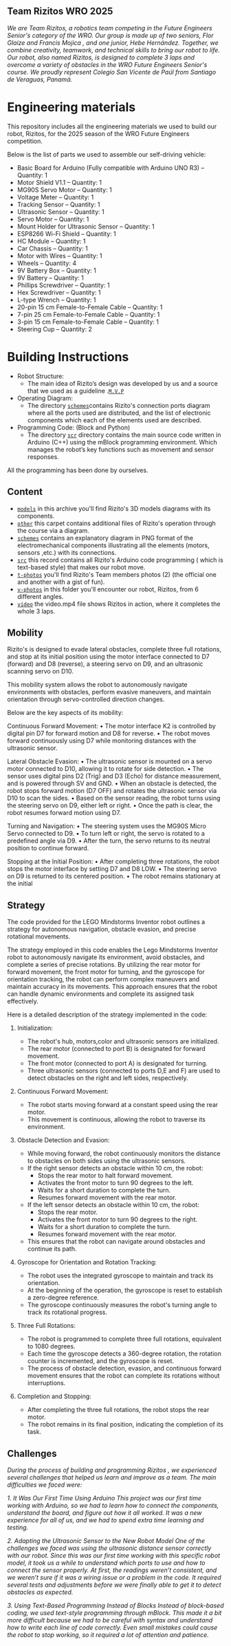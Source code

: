 ##  Team Rizitos WRO 2025

_We are Team Rizitos, a robotics team competing in the Future  Engineers Senior's category of the WRO. Our group is made up of two seniors, Flor Glaize and Francis Mojica , and one junior, Hebe Hernández. Together, we combine creativity, teamwork, and technical skills to bring our robot to life.
Our robot, also named Rizitos, is designed to complete 3 laps and overcome a variety of obstacles in the WRO Future Engineers Senior's course. We proudly represent Colegio San Vicente de Paúl from Santiago de Veraguas, Panamá._ 

Engineering materials
====

This repository includes all the engineering materials we used to build our robot, Rizitos, for the 2025 season of the WRO Future Engineers competition.

Below is the list of parts we used to assemble our self-driving vehicle:

* Basic Board for Arduino (Fully compatible with Arduino UNO R3) – Quantity: 1
*	Motor Shield V1.1 – Quantity: 1
*	MG90S Servo Motor – Quantity: 1
*	Voltage Meter – Quantity: 1
*	Tracking Sensor – Quantity: 1
*	Ultrasonic Sensor – Quantity: 1
*	Servo Motor – Quantity: 1
*	Mount Holder for Ultrasonic Sensor – Quantity: 1
*	ESP8266 Wi-Fi Shield – Quantity: 1
*	HC Module – Quantity: 1
*	Car Chassis – Quantity: 1
*	Motor with Wires – Quantity: 1
*	Wheels – Quantity: 4
*	9V Battery Box – Quantity: 1
*	9V Battery – Quantity: 1
*	Phillips Screwdriver – Quantity: 1
*	Hex Screwdriver – Quantity: 1
*	L-type Wrench – Quantity: 1
*	20-pin 15 cm Female-to-Female Cable – Quantity: 1
*	7-pin 25 cm Female-to-Female Cable – Quantity: 1
*	3-pin 15 cm Female-to-Female Cable – Quantity: 1
*	Steering Cup – Quantity: 2


Building Instructions
====
* Robot Structure:
  - The main idea of  Rizito’s design was developed by us and a source that  we used as a guideline .[`M.V.P`](https://osoyoo.com/manual/sportcarkit.pdf)
* Operating Diagram:
  - The directory  [`schemes`](https://github.com/csvprobotica/RoSGhost/tree/main/schemes)contains Rizito's connection ports diagram where all the ports used are distributed, and the  list of electronic components which each of the elements used are described.
* Programming Code: (Block and Python)
  - The directory [`scr`](https://github.com/csvprobotica/RoSGhost/tree/main/src) directory contains the main source code written in Arduino (C++) using the mBlock programming environment. Which manages the robot’s key functions such as movement and sensor responses.

All the programming has been done by ourselves.



## Content

* [`models`](https://github.com/csvprobotica/RoSGhost/tree/main/models) in this archive you'll  find Rizito's 3D models diagrams with its components.
* [`other`](https://github.com/csvprobotica/RoSGhost/tree/main/other) this carpet contains additional files of Rizito's operation through the course via a diagram.
* [`schemes`](https://github.com/csvprobotica/RoSGhost/tree/main/schemes) contains an explanatory  diagram in PNG format of the electromechanical components illustrating all the elements (motors, sensors ,etc.) with its connections.
* [`src`](https://github.com/csvprobotica/RoSGhost/tree/main/src) this record contains all Rizito's Arduino code programming ( which is text-based style) that makes our robot move.
* [`t-photos`](https://github.com/csvprobotica/RoSGhost/tree/main/t-photos) you'll find Rizito's Team members photos (2) (the official one and another  with  a gist of fun).
* [`v-photos`](https://github.com/csvprobotica/RoSGhost/tree/main/v-photos) in this folder you'll encounter our robot, Rizitos, from 6 different angles.
* [`video`](https://github.com/csvprobotica/RoSGhost/tree/main/video) the video.mp4 file shows Rizitos in action, where it completes the whole 3 laps.

## Mobility

Rizito's is designed to evade lateral obstacles, complete three full rotations, and stop at its initial position using the motor interface connected to D7 (forward) and D8 (reverse), a steering servo on D9, and an ultrasonic scanning servo on D10.

This mobility system allows the robot to autonomously navigate environments with obstacles, perform evasive maneuvers, and maintain orientation through servo-controlled direction changes.

Below are the key aspects of its mobility:

Continuous Forward Movement:
	•	The motor interface K2 is controlled by digital pin D7 for forward motion and D8 for reverse.
	•	The robot moves forward continuously using D7 while monitoring distances with the ultrasonic sensor.

Lateral Obstacle Evasion:
	•	The ultrasonic sensor is mounted on a servo motor connected to D10, allowing it to rotate for side detection.
	•	The sensor uses digital pins D2 (Trig) and D3 (Echo) for distance measurement, and is powered through SV and GND.
	•	When an obstacle is detected, the robot stops forward motion (D7 OFF) and rotates the ultrasonic sensor via D10 to scan the sides.
	•	Based on the sensor reading, the robot turns using the steering servo on D9, either left or right.
	•	Once the path is clear, the robot resumes forward motion using D7.

Turning and Navigation:
	•	The steering system uses the MG90S Micro Servo connected to D9.
	•	To turn left or right, the servo is rotated to a predefined angle via D9.
	•	After the turn, the servo returns to its neutral position to continue forward.

Stopping at the Initial Position:
	•	After completing three rotations, the robot stops the motor interface by setting D7 and D8 LOW.
	•	The steering servo on D9 is returned to its centered position.
	•	The robot remains stationary at the initial

## Strategy
The code provided for the LEGO Mindstorms Inventor robot outlines a strategy for autonomous navigation, obstacle evasion, and precise rotational movements.

The strategy employed in this code enables the Lego Mindstorms Inventor robot to autonomously navigate its environment, avoid obstacles, and complete a series of precise rotations. By utilizing the rear motor for forward movement, the front motor for turning, and the gyroscope for orientation tracking, the robot can perform complex maneuvers and maintain accuracy in its movements. This approach ensures that the robot can handle dynamic environments and complete its assigned task effectively.

Here is a detailed description of the strategy implemented in the code:

1. Initialization:
   - The robot's hub, motors,color and ultrasonic sensors are initialized.
   - The rear motor (connected to port B) is designated for forward movement.
   - The front motor (connected to port A) is designated for turning.
   - Three ultrasonic sensors (connected to ports D,E and F) are used to detect obstacles on the right and left sides, respectively.

2. Continuous Forward Movement:
   - The robot starts moving forward at a constant speed using the rear motor.
   - This movement is continuous, allowing the robot to traverse its environment.

3. Obstacle Detection and Evasion:
   - While moving forward, the robot continuously monitors the distance to obstacles on both sides using the ultrasonic sensors.
   - If the right sensor detects an obstacle within 10 cm, the robot:
     - Stops the rear motor to halt forward movement.
     - Activates the front motor to turn 90 degrees to the left.
     - Waits for a short duration to complete the turn.
     - Resumes forward movement with the rear motor.
   - If the left sensor detects an obstacle within 10 cm, the robot:
     - Stops the rear motor.
     - Activates the front motor to turn 90 degrees to the right.
     - Waits for a short duration to complete the turn.
     - Resumes forward movement with the rear motor.
   - This ensures that the robot can navigate around obstacles and continue its path.

4. Gyroscope for Orientation and Rotation Tracking:
   - The robot uses the integrated gyroscope to maintain and track its orientation.
   - At the beginning of the operation, the gyroscope is reset to establish a zero-degree reference.
   - The gyroscope continuously measures the robot's turning angle to track its rotational progress.

5. Three Full Rotations:
   - The robot is programmed to complete three full rotations, equivalent to 1080 degrees.
   - Each time the gyroscope detects a 360-degree rotation, the rotation counter is incremented, and the gyroscope is reset.
   - The process of obstacle detection, evasion, and continuous forward movement ensures that the robot can complete its rotations without interruptions.

6. Completion and Stopping:
   - After completing the three full rotations, the robot stops the rear motor.
   - The robot remains in its final position, indicating the completion of its task.

## Challenges
_During the process of building and programming Rizitos , we experienced several challenges that helped us learn and improve as a team. The main difficulties we faced were:_

_1.	It Was Our First Time Using Arduino
This project was our first time working with Arduino, so we had to learn how to connect the components, understand the board, and figure out how it all worked. It was a new experience for all of us, and we had to spend extra time learning and testing._

_2.	Adapting the Ultrasonic Sensor to the New Robot Model
One of the challenges we faced was using the ultrasonic distance sensor correctly with our robot. Since this was our first time working with this specific robot model, it took us a while to understand which ports to use and how to connect the sensor properly. At first, the readings weren’t consistent, and we weren’t sure if it was a wiring issue or a problem in the code. It required several tests and adjustments before we were finally able to get it to detect obstacles as expected._

_3.	Using Text-Based Programming Instead of Blocks
Instead of block-based coding, we used text-style programming through mBlock. This made it a bit more difficult because we had to be careful with syntax and understand how to write each line of code correctly. Even small mistakes could cause the robot to stop working, so it required a lot of attention and patience._

